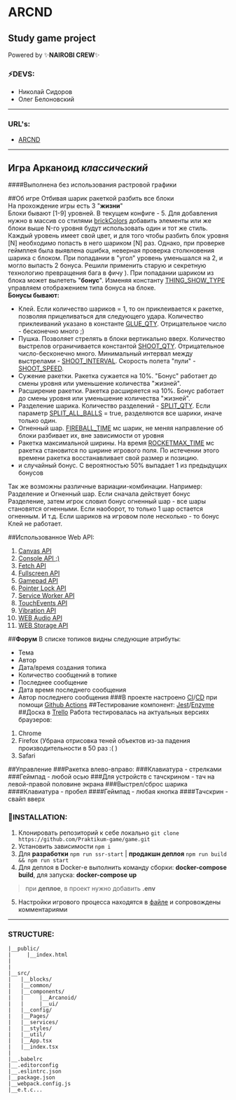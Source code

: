 # **ARCND**

## **Study game project**
Powered by  :sparkles:__NAIROBI CREW__:sparkles:
### :zap:DEVS:
* Николай Сидоров
* Олег Белоновский
<hr>

### URL's:
* [ARCND](https://nairobi-arcnd-4.ya-praktikum.tech/)
<hr>

## **Игра Арканоид** *классический*
####Выполнена без использования растровой графики

##Об игре
Отбивая шарик ракеткой разбить все блоки<br>
На прохождение игры есть 3 "**жизни**"<br>
Блоки бывают [1-9] уровней. В текущем конфиге - 5. Для добавления нужно в массив со стилями [brickColors](src/components/Arcanoid/settings.ts) добавить элементы или же блоки выше N-го уровня будут использовать один и тот же стиль.
Каждый уровень имеет свой цвет, и для того чтобы разбить блок уровня [N] необходимо попасть в него шариком [N] раз. Однако, при проверке геймплея была выявлена ошибка, неверная проверка столкновения шарика с блоком. При попадании в "угол" уровень уменьшался на 2, и могло выпасть 2 бонуса. Решили применить старую и секретную технологию превращения бага в фичу ).
При попадании шариком из блока может вылететь "**бонус**". Изменяя константу [THING_SHOW_TYPE](src/components/Arcanoid/settings.ts) управляем отображением типа бонуса на блоке.
<br>**Бонусы бывают:**<br>
  - Клей. Если количество шариков = 1, то он приклеивается к ракетке, позволяя прицеливаться для следующего удара. Количество приклеиваний указано в константе [GLUE_QTY](src/components/Arcanoid/settings.ts). Отрицательное число - бесконечно много ;)
  - Пушка. Позволяет стрелять в блоки вертикально вверх. Количество выстрелов ограничивается константой [SHOOT_QTY](src/components/Arcanoid/settings.ts). Отрицательное число-бесконечно много. Минимальный интервал между выстрелами - [SHOOT_INTERVAL](src/components/Arcanoid/settings.ts). Скорость полета "пули" - [SHOOT_SPEED](src/components/Arcanoid/settings.ts).
  - Сужение ракетки. Ракетка сужается на 10%. "Бонус" работает до смены уровня или уменьшение количества "жизней".
  - Расширение ракетки. Ракетка расширяется на 10%. Бонус работает до смены уровня или уменьшение количества "жизней".
  - Разделение шарика. Количество разделений - [SPLIT_QTY](src/components/Arcanoid/settings.ts). Если параметр [SPLIT_ALL_BALLS](src/components/Arcanoid/settings.ts) = true, разделяются все шарики, иначе только один.
  - Огненный шар. [FIREBALL_TIME](src/components/Arcanoid/settings.ts) мс шарик, не меняя направление об блоки разбивает их, вне зависимости от уровня
  - Ракетка максимальной ширины. На время [ROCKETMAX_TIME](src/components/Arcanoid/settings.ts) мс ракетка становится по ширине игрового поля. По истечении этого времени ракетка восстанавливает свой размер и позицию.
  - и случайный бонус. С вероятностью 50% выпадает 1 из предыдущих бонусов

Так же возможны различные вариации-комбинации. Например: Разделение и Огненный шар. Если сначала действует бонус Разделение, затем игрок словил бонус огненный шар - все шары становятся огненными. Если наоборот, то только 1 шар остается огненным. И т.д.
Если шариков на игровом поле несколько - то бонус Клей не работает.


##Использованное Web API:
1. [Canvas API](https://developer.mozilla.org/en-US/docs/Web/API/Canvas_API)
2. [Console API ;)](https://developer.mozilla.org/en-US/docs/Web/API/Console_API)
3. [Fetch API](https://developer.mozilla.org/en-US/docs/Web/API/Fetch_API)
4. [Fullscreen API](https://developer.mozilla.org/en-US/docs/Web/API/Fullscreen_API)
5. [Gamepad API](https://developer.mozilla.org/en-US/docs/Web/API/Gamepad_API)
6. [Pointer Lock API](https://developer.mozilla.org/en-US/docs/Web/API/Pointer_Lock_API)
7. [Service Worker API](https://developer.mozilla.org/ru/docs/Web/API/Service_Worker_API)
8. [TouchEvents API](https://developer.mozilla.org/en-US/docs/Web/API/Touch_events)
9. [Vibration API](https://developer.mozilla.org/en-US/docs/Web/API/Vibration_API)
10. [WEB Audio API](https://developer.mozilla.org/en-US/docs/Web/API/Web_Audio_API)
11. [WEB Storage API](https://developer.mozilla.org/en-US/docs/Web/API/Web_Storage_API/Using_the_Web_Storage_API)

##**Форум**
В списке топиков видны следующие атрибуты:
- Тема
- Автор
- Дата/время создания топика
- Количество сообщений в топике
- Последнее сообщение
- Дата время последнего сообщения
- Автор последнего сообщения
###В проекте настроено [CI](.github/workflows/CI.yml)/[CD](.github/workflows/CD.yml) при помощи [Github Actions](https://github.com/features/actions)
##Тестирование компонент: [Jest](https://jestjs.io)/[Enzyme](https://enzymejs.github.io/enzyme)
##Доска в [Trello](https://trello.com/b/NVMJzxq2/the-game)
Работа тестировалась на актуальных версиях браузеров:
1. Chrome
2. Firefox (Убрана отрисовка теней объектов из-за падения производительности в 50 раз :( )
3. Safari

##Управление
###Ракетка влево-вправо:
###Клавиатура - стрелками
###Геймпад - любой осью
###Для устройств с тачскрином - тач на левой-правой половине экрана
###Выстрел/сброс шарика
####Клавиатура - пробел
####Геймпад - любая кнопка
####Тачскрин - свайп вверх


### :floppy_disk:INSTALLATION:
1) Клонировать репозиторий к себе локально `git clone https://github.com/Praktikum-game/game.git`
2) Установить зависимости `npm i`
3) Для __разработки__ `npm run ssr-start` | __продакшн деплоя__ `npm run build && npm run start`
4) Для деплоя в Docker-е выполнить команду сборки: __docker-compose build__, для запуска: __docker-compose up__
> при __деплое__, в проект нужно добавить **.env**
5) Настройки игрового процесса находятся в [файле](src/components/Arcanoid/settings.ts) и сопровождены комментариями
<hr>

### STRUCTURE:
```
|__public/
|     |__index.html
|
|
|__src/
|   |__blocks/
|   |__common/
|   |__components/
|   |     |__Arcanoid/
|   |     |__ui/
|   |__config/
|   |__Pages/
|   |__services/
|   |__styles/
|   |__util/
|   |__App.tsx
|   |__index.tsx
|
|__.babelrc
|__.editorconfig
|__.eslintrc.json
|__package.json
|__webpack.config.js
|__e.t.c...

```

